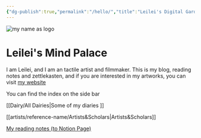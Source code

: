 ```yaml
---
{"dg-publish":true,"permalink":"/hello/","title":"Leilei's Digital Garden","tags":["gardenEntry"],"created":"2023-12-31T10:15:44.243-05:00","updated":"2024-01-13T11:02:18.310-05:00"}
---
```




![my name as logo](https://media.discordapp.net/attachments/1069671537440985140/1069671570378862622/Untitled_Artwork.gif?ex=659c31c7&is=6589bcc7&hm=6a7176ed5706b3a783d6cf84277f389eff838ab68a8a86a69eae298b28f2e27b&=&width=710&height=480)

# Leilei's Mind Palace

I am Leilei, and I am an tactile artist and filmmaker. This is my blog, reading notes and zettlekasten, and if you are interested in my artworks, you can visit [my website](https://www.leileixia.com)

You can find the index on the side bar

[[Dairy/All Dairies\|Some of my diaries ]]

[[artists/reference-name/Artists&Scholars\|Artists&Scholars]]

[My reading notes (to Notion Page)](https://leileixia.notion.site/9894276f85b544139940a94237d31b7b?v=ad681b862b034f96b026a93204b1d508&pvs=4) 